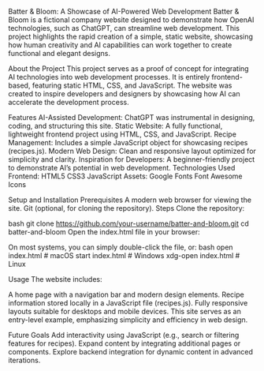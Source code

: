 Batter & Bloom: A Showcase of AI-Powered Web Development
Batter & Bloom is a fictional company website designed to demonstrate how OpenAI technologies, such as ChatGPT, can streamline web development. This project highlights the rapid creation of a simple, static website, showcasing how human creativity and AI capabilities can work together to create functional and elegant designs.

About the Project
This project serves as a proof of concept for integrating AI technologies into web development processes. It is entirely frontend-based, featuring static HTML, CSS, and JavaScript. The website was created to inspire developers and designers by showcasing how AI can accelerate the development process.

Features
AI-Assisted Development: ChatGPT was instrumental in designing, coding, and structuring this site.
Static Website: A fully functional, lightweight frontend project using HTML, CSS, and JavaScript.
Recipe Management: Includes a simple JavaScript object for showcasing recipes (recipes.js).
Modern Web Design: Clean and responsive layout optimized for simplicity and clarity.
Inspiration for Developers: A beginner-friendly project to demonstrate AI’s potential in web development.
Technologies Used
Frontend:
HTML5
CSS3
JavaScript
Assets:
Google Fonts
Font Awesome Icons


Setup and Installation
Prerequisites
A modern web browser for viewing the site.
Git (optional, for cloning the repository).
Steps
Clone the repository:

bash
git clone https://github.com/your-username/batter-and-bloom.git
cd batter-and-bloom
Open the index.html file in your browser:

On most systems, you can simply double-click the file, or:
bash
open index.html   # macOS
start index.html  # Windows
xdg-open index.html  # Linux

Usage
The website includes:

A home page with a navigation bar and modern design elements.
Recipe information stored locally in a JavaScript file (recipes.js).
Fully responsive layouts suitable for desktops and mobile devices.
This site serves as an entry-level example, emphasizing simplicity and efficiency in web design.

Future Goals
Add interactivity using JavaScript (e.g., search or filtering features for recipes).
Expand content by integrating additional pages or components.
Explore backend integration for dynamic content in advanced iterations.
